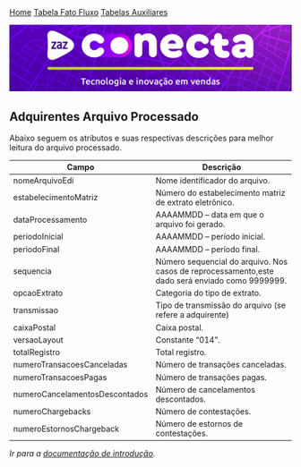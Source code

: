 <div class="sidebar">
  <a class="active" href="https://zazccordeiro.github.io/schema/">Home</a>
  <a href="https://zazccordeiro.github.io/schema/docFatoFluxo.html">Tabela Fato Fluxo</a>
  <a href="https://zazccordeiro.github.io/schema/docTabelaAuxiliar.html">Tabelas Auxiliares</a>
</div>

![ZAZ Conecta](img/conecta.jpg)


## Adquirentes Arquivo Processado

Abaixo seguem os atributos e suas respectivas descrições para melhor leitura do arquivo processado.


Campo     |    Descrição
--------- | ---------------------------------------------
nomeArquivoEdi | Nome identificador do arquivo.
estabelecimentoMatriz |  Número do estabelecimento matriz de extrato eletrônico.
dataProcessamento | AAAAMMDD – data em que o arquivo foi gerado.
periodoInicial | AAAAMMDD – período inicial.
periodoFinal | AAAAMMDD – período final.
sequencia | Número sequencial do arquivo. Nos casos de reprocessamento,este dado será enviado como 9999999.
opcaoExtrato | Categoria do tipo de extrato.
transmissao | Tipo de transmissão do arquivo (se refere a adquirente)
caixaPostal | Caixa postal.
versaoLayout | Constante “014”.
totalRegistro | Total registro.
numeroTransacoesCanceladas | Número de transações canceladas.
numeroTransacoesPagas | Número de transações pagas.
numeroCancelamentosDescontados | Número de cancelamentos descontados.
numeroChargebacks | Número de contestações.
numeroEstornosChargeback | Número de estornos de contestações.


_Ir para a [documentação de introdução](index.md)._
 
 <!-- END graphql-markdown -->